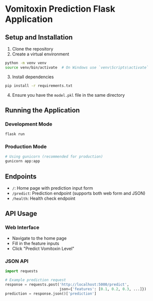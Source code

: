 # Vomitoxin Prediction Flask Application

## Setup and Installation

1. Clone the repository
2. Create a virtual environment
```bash
python -m venv venv
source venv/bin/activate  # On Windows use `venv\Scripts\activate`
```

3. Install dependencies
```bash
pip install -r requirements.txt
```

4. Ensure you have the `model.pkl` file in the same directory

## Running the Application

### Development Mode
```bash
flask run
```

### Production Mode
```bash
# Using gunicorn (recommended for production)
gunicorn app:app
```

## Endpoints

- `/`: Home page with prediction input form
- `/predict`: Prediction endpoint (supports both web form and JSON)
- `/health`: Health check endpoint

## API Usage

### Web Interface
- Navigate to the home page
- Fill in the feature inputs
- Click "Predict Vomitoxin Level"

### JSON API
```python
import requests

# Example prediction request
response = requests.post('http://localhost:5000/predict', 
                         json={'features': [0.1, 0.2, 0.3, ...]})
prediction = response.json()['prediction']
```
